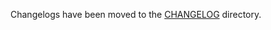 Changelogs have been moved to the [CHANGELOG](https://github.com/antrea-io/antrea/blob/v2.2.0/CHANGELOG) directory.
